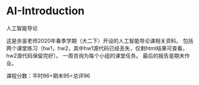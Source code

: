 # AI-Introduction
人工智能导论

这是余宙老师2020年春季学期（大二下）开设的人工智能导论课相关资料。
包括两个课堂练习（hw1，hw2，其中hw1源代码已经丢失，仅剩html结果可查看，hw2源代码保留完好）。
一周咨询为每个小组的课堂任务。
最后的报告是期末作业。

课程分数：平时96+期末95=总评96
